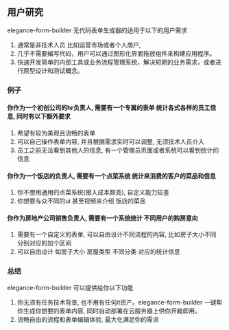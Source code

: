 ## 用户研究

elegance-form-builder 无代码表单生成器的适用于以下的用户需求

1. 通常是非技术人员 比如运营市场或者个人商户,
2. 几乎不需要编写代码，用户可以通过图形化界面拖放组件来构建应用程序。
3. 快速开发简单的内部工具或业务流程管理系统，解决短期的业务需求，或者进行原型设计和测试概念。

### 例子

#### 你作为一个初创公司的hr负责人, 需要有一个专属的表单 统计各式各样的员工信息, 同时有以下额外要求
1. 希望有较为美观且流畅的表单
2. 可以自己操作表单内容, 并且根据需求实时可以调整, 无须技术人员介入
3. 员工之前无法看到其他人的信息, 有一个管理员页面或者系统可以看到统计的信息


#### 你作为一个饭店的负责人, 需要有一个点菜系统 统计来消费的客户的菜品和信息
1. 你不想用通用的点菜系统(接入成本颇高), 自定义能力较差
2. 你想要与众不同的ui 甚至视频来介绍 饭店的菜品

 
#### 你作为房地产公司销售负责人, 需要有一个系统统计 不同用户的购房意向
1. 需要有一个自定义的表单, 可以自由设计不同流程的内容, 比如房子大小不同 分别对应的加个区间
2. 可以自由设计 如房子大小 房屋类型 不同分类 对应的统计信息

### 总结

elegance-form-builder 可以提供给你以下功能

1. 你无须有任务技术背景, 也不用有任何it资产。elegance-form-builder 一键帮你生成你想要的表单内容, 同时自动部署在云服务器上供你开箱即用。
2. 流畅自由的流程和表单编辑体验, 最大化满足你的需求
